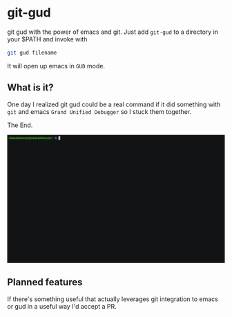 # git-gud
git gud with the power of emacs and git. Just add `git-gud` to a directory in your $PATH and invoke with

```bash
git gud filename
```

It will open up emacs in `GUD` mode.

## What is it?

One day I realized git gud could be a real command if it did something with `git` and emacs `Grand Unified Debugger` so I stuck them together.

The End.

![screencast](screencast.gif)

## Planned features

If there's something useful that actually leverages git integration to emacs or gud in a useful way I'd accept a PR.

